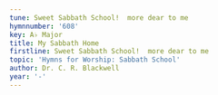 ```yaml
---
tune: Sweet Sabbath School!  more dear to me
hymnnumber: '608'
key: A♭ Major
title: My Sabbath Home
firstline: Sweet Sabbath School!  more dear to me
topic: 'Hymns for Worship: Sabbath School'
author: Dr. C. R. Blackwell
year: '-'
---
```


